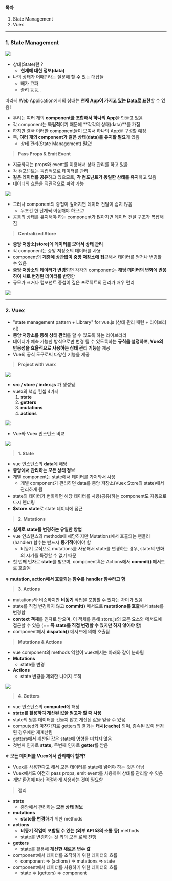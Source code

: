 
#### **목차**

1.  State Management
2.  Vuex 

---

### **1. State Management**

![](https://k.kakaocdn.net/dn/UGFg8/btrQsD17CRO/bZqCw908QvcKNdJZbA8kjk/img.png)

-   상태(State)란 ?
    -   **현재에 대한 정보(data)**
-   나의 상태가 어때? 라는 질문에 할 수 있는 대답들
    -   배가 고파
    -   졸려 등등..

따라서 Web Application에서의 상태는 **현재 App이 가지고 있는 Data로 표현**할 수 있음!

-   우리는 여러 개의 **component를 조합해서 하나의 App**을 만들고 있음
-   각 component는 **독립적**이기 때문에 **각각의 상태(data)**를 가짐
-   하지만 결국 이러한 component들이 모여서 하나의 App을 구성할 예정
-   즉, **여러 개의 component가 같은 상태(data)를 유지할 필요**가 있음
    -   상태 관리(State Management) 필요!

> **Pass Props & Emit Event**

-   지금까지는 props와 event를 이용해서 상태 관리를 하고 있음
-   각 컴포넌트는 독립적으로 데이터를 관리
-   **같은 데이터를 공유**하고 있으므로, **각 컴포넌트가 동일한 상태를 유지**하고 있음
-   데이터의 흐름을 직관적으로 파악 가능

![](https://k.kakaocdn.net/dn/bTd8hD/btrQsFlfz5S/D5iCDrgv53IurLeARxQsl0/img.png)

-   그러나 component의 중첩이 깊어지면 데이터 전달이 쉽지 않음
    -   무조건 한 단계씩 이동해야 하므로!
-   공통의 상태를 유지해야 하는 component가 많아지면 데이터 전달 구조가 복잡해짐

> **Centralized Store**

-   **중앙 저장소(store)에 데이터를 모아서 상태 관리**
-   각 component는 중앙 저장소의 데이터를 사용
-   component의 **계층에 상관없이 중앙 저장소에 접근**해서 데이터를 얻거나 변경할 수 있음
-   **중앙 저장소의 데이터가 변경**되면 각각의 component는 **해당 데이터의 변화에 반응하여 새로 변경된 데이터를 반영**함
-   규모가 크거나 컴포넌트 중첩이 깊은 프로젝트의 관리가 매우 편리

![](https://k.kakaocdn.net/dn/bYfQm8/btrQuIojWfW/6UGT7EWHlYGS6JSOVXSBbK/img.png)

---

### **2. Vuex**

-   "state management pattern + Library" for vue.js (상태 관리 패턴 + 라이브러리)
-   **중앙 저장소를 통해 상태 관리**를 할 수 있도록 하는 라이브러리
-   데이터가 예측 가능한 방식으로만 변경 될 수 있도록하는 **규칙을 설정하며, Vue의 반응성을 효율적으로 사용하는 상태 관리 기능**을 제공
-   Vue의 공식 도구로써 다양한 기능을 제공

> **Project with vuex**

![](https://k.kakaocdn.net/dn/LWNiT/btrQyvoexdV/sIp1QUldsYefkHZAuoy70K/img.png)

-   **src / store / index.js** 가 생성됨
-   vuex의 핵심 컨셉 4가지
    1.  **state**
    2.  **getters**
    3.  **mutations**
    4.  **actions**

![](https://k.kakaocdn.net/dn/dMwspe/btrQr2nAIZf/UhRRB7pCBPucAGpVxkb071/img.png)

-   Vue와 Vuex 인스턴스 비교

![](https://k.kakaocdn.net/dn/cBZuy1/btrQywm9KB2/iL7Lv7Kju4GkEu2ZRYFKF0/img.png)

> **1. State**

-   vue 인스턴스의 **data**에 해당
-   **중앙에서 관리하는 모든 상태 정보**
-   개별 component는 state에서 데이터를 가져와서 사용
    -   개별 component가 관리하던 data를 중앙 저장소(Vuex Store의 state)에서 관리하게 됨
-   state의 데이터가 변화하면 해당 데이터를 사용(공유)하는 component도 자동으로 다시 렌더링
-   **$store.state**로 state 데이터에 접근

> **2. Mutations**

-   **실제로 state를 변경하는 유일한 방법**
-   vue 인스턴스의 methods에 해당하지만 Mutations에서 호출되는 핸들러(handler) 함수는 반드시 **동기적**이어야 함
    -   비동기 로직으로 mutations를 사용해서 state를 변경하는 경우, state의 변화의 시기를 특정할 수 없기 때문
-   첫 번째 인자로 **state**를 받으며, component혹은 Actions에서 **commit()** 메서드로 호출됨

**※ mutation, action에서 호출되는 함수를 handler 함수라고 함**  

> **3. Actions**

-   mutations와 비슷하지만 **비동기** 작업을 포함할 수 있다는 차이가 있음
-   state를 직접 변경하지 않고 **commit()** 메서드로 **mutations를 호출**해서 state를 변경함
-   **context 객체**를 인자로 받으며, 이 객체를 통해 store.js의 모든 요소와 메서드에 접근할 수 있음 (== **즉 state를 직접 변경할 수 있지만 하지 않아야 함**)
-   component에서 **dispatch()** 메서드에 의해 호출됨

> **Mutations & Actions**

-   vue component의 methods 역할이 vuex에서는 아래와 같이 분화됨
-   **Mutations**
    -   state를 변경
-   **Actions**
    -   state 변경을 제외한 나머지 로직

![](https://k.kakaocdn.net/dn/BJmtU/btrQr64vcVC/WVV1CgTKMzSggYAdSisSy0/img.png)

> **4. Getters**

-   vue 인스턴스의 **computed**에 해당
-   **state를 활용하여 계산된 값을 얻고자 할 때 사용**
-   state의 원본 데이터를 건들지 않고 계산된 값을 얻을 수 있음
-   computed와 마찬가지로 getters의 결과는 **캐시(cache)** 되며, 종속된 값이 변경된 경우에만 재계산됨
-   getters에서 계산된 값은 state에 영향을 미치지 않음
-   첫번째 인자로 **state,** 두번째 인자로 **getter**를 받음

**※ 모든 데이터를 Vuex에서 관리해야 할까?**

-   Vuex를 사용한다고 해서 모든 데이터를 state에 넣어야 하는 것은 아님
-   Vuex에서도 여전히 pass props, emit event를 사용하여 상태를 관리할 수 잇음
-   개발 환경에 따라 적절하게 사용하는 것이 필요함

> **정리**

-   **state**  
    -   중앙에서 관리하는 **모든 상태 정보**
-   **mutations**
    -   **state를 변경**하기 위한 methods
-   **actions**
    -   **비동기 작업이 포함될 수 있는 (외부 API 와의 소통** **등)** methods
    -   state를 변경하는 것 외의 모든 로직 진행
-   **getters**
    -   state를 활용해 **계산한 새로운 변수 값**
-   component에서 데이터를 조작하기 위한 데이터의 흐름
    -   component => (actions) => mutations => state
-   component에서 데이터를 사용하기 위한 데이터의 흐름
    -   state => (getters) => component